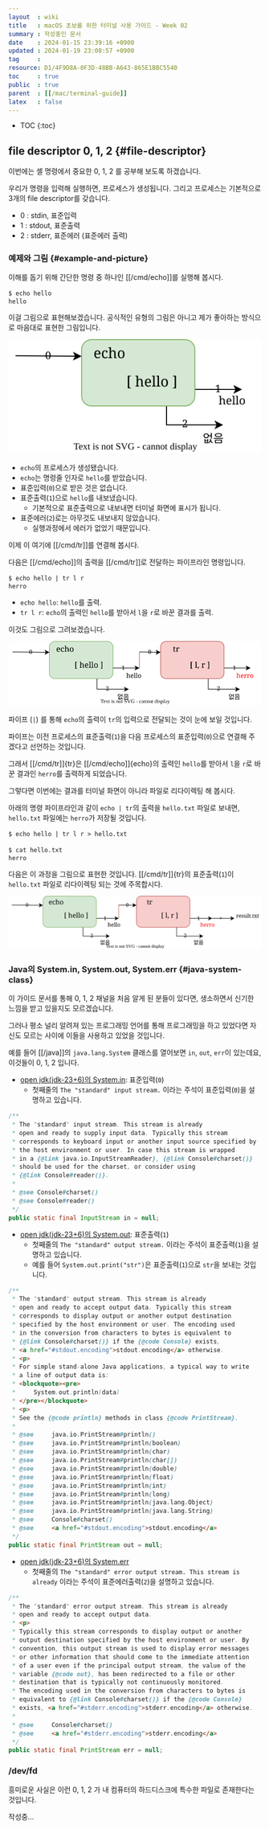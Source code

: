 ```yaml
---
layout  : wiki
title   : macOS 초보를 위한 터미널 사용 가이드 - Week 02
summary : 작성중인 문서
date    : 2024-01-15 23:39:16 +0900
updated : 2024-01-19 23:08:57 +0900
tag     : 
resource: D1/4F9D8A-0F3D-48BB-A643-865E1BBC5540
toc     : true
public  : true
parent  : [[/mac/terminal-guide]]
latex   : false
---
```

* TOC
{:toc}

## file descriptor 0, 1, 2 {#file-descriptor}

이번에는 셸 명령에서 중요한 0, 1, 2 를 공부해 보도록 하겠습니다.

우리가 명령을 입력해 실행하면, 프로세스가 생성됩니다.
그리고 프로세스는 기본적으로 3개의 file descriptor를 갖습니다.

- 0 : stdin, 표준입력
- 1 : stdout, 표준출력
- 2 : stderr, 표준에러 (표준에러 출력)

### 예제와 그림 {#example-and-picture}

이해를 돕기 위해 간단한 명령 중 하나인 [[/cmd/echo]]를 실행해 봅시다.

```
$ echo hello
hello
```

이걸 그림으로 표현해보겠습니다.
공식적인 유형의 그림은 아니고 제가 좋아하는 방식으로 마음대로 표현한 그림입니다.

![]( /resource/D1/4F9D8A-0F3D-48BB-A643-865E1BBC5540/hello-process.svg )

- `echo`의 프로세스가 생성됐습니다.
- `echo`는 명령줄 인자로 `hello`를 받았습니다.
- 표준입력(`0`)으로 받은 것은 없습니다.
- 표준출력(`1`)으로 `hello`를 내보냈습니다.
    - 기본적으로 표준출력으로 내보내면 터미널 화면에 표시가 됩니다.
- 표준에러(`2`)로는 아무것도 내보내지 않았습니다.
    - 실행과정에서 에러가 없었기 때문입니다.

이제 이 여기에 [[/cmd/tr]]를 연결해 봅시다.

다음은 [[/cmd/echo]]의 출력을 [[/cmd/tr]]로 전달하는 파이프라인 명령입니다.

```
$ echo hello | tr l r
herro
```

- `echo hello`: `hello`를 출력.
- `tr l r`: `echo`의 출력인 `hello`를 받아서 `l`을 `r`로 바꾼 결과를 출력.

이것도 그림으로 그려보겠습니다.

![]( /resource/D1/4F9D8A-0F3D-48BB-A643-865E1BBC5540/hello-tr-process.svg )

파이프 (`|`) 를 통해 `echo`의 출력이 `tr`의 입력으로 전달되는 것이 눈에 보일 것입니다.

파이프는 이전 프로세스의 표준출력(`1`)을 다음 프로세스의 표준입력(`0`)으로 연결해 주겠다고 선언하는 것입니다.

그래서 [[/cmd/tr]]{tr}은 [[/cmd/echo]]{echo}의 출력인 `hello`를 받아서 `l`을 `r`로 바꾼 결과인 `herro`를 출력하게 되었습니다.

그렇다면 이번에는 결과를 터미널 화면이 아니라 파일로 리다이렉팅 해 봅시다.

아래의 명령 파이프라인과 같이 `echo | tr`의 출력을 `hello.txt` 파일로 보내면, `hello.txt` 파일에는 `herro`가 저장될 것입니다.

```
$ echo hello | tr l r > hello.txt

$ cat hello.txt
herro
```

다음은 이 과정을 그림으로 표현한 것입니다. [[/cmd/tr]]{tr}의 표준출력(`1`)이 `hello.txt` 파일로 리다이렉팅 되는 것에 주목합시다.

![]( /resource/D1/4F9D8A-0F3D-48BB-A643-865E1BBC5540/hello-tr-file-process.svg )

### Java의 System.in, System.out, System.err {#java-system-class}

이 가이드 문서를 통해 0, 1, 2 채널을 처음 알게 된 분들이 있다면, 생소하면서 신기한 느낌을 받고 있을지도 모르겠습니다.

그러나 평소 널리 알려져 있는 프로그래밍 언어를 통해 프로그래밍을 하고 있었다면 자신도 모르는 사이에 이들을 사용하고 있었을 것입니다.

예를 들어 [[/java]]의 `java.lang.System` 클래스를 열어보면 `in`, `out`, `err`이 있는데요, 이것들이 0, 1, 2 입니다.

- [open jdk(jdk-23+6)의 System.in](https://github.com/openjdk/jdk/blob/ff8cc268fdaaf85299c94088a226b73e7eaf6bdb/src/java.base/share/classes/java/lang/System.java#L128-L140 ): 표준입력(`0`)
    - 첫째줄의 `The "standard" input stream.` 이라는 주석이 표준입력(`0`)을 설명하고 있습니다.

```java
/**
 * The "standard" input stream. This stream is already
 * open and ready to supply input data. Typically this stream
 * corresponds to keyboard input or another input source specified by
 * the host environment or user. In case this stream is wrapped
 * in a {@link java.io.InputStreamReader}, {@link Console#charset()}
 * should be used for the charset, or consider using
 * {@link Console#reader()}.
 *
 * @see Console#charset()
 * @see Console#reader()
 */
public static final InputStream in = null;
```

- [open jdk(jdk-23+6)의 System.out](https://github.com/openjdk/jdk/blob/ff8cc268fdaaf85299c94088a226b73e7eaf6bdb/src/java.base/share/classes/java/lang/System.java#L142-L172 ): 표준출력(`1`)
    - 첫째줄의 `The "standard" output stream.` 이라는 주석이 표준출력(`1`)을 설명하고 있습니다.
    - 예를 들어 `System.out.print("str")`은 표준출력(`1`)으로 `str`을 보내는 것입니다.

```java
/**
 * The "standard" output stream. This stream is already
 * open and ready to accept output data. Typically this stream
 * corresponds to display output or another output destination
 * specified by the host environment or user. The encoding used
 * in the conversion from characters to bytes is equivalent to
 * {@link Console#charset()} if the {@code Console} exists,
 * <a href="#stdout.encoding">stdout.encoding</a> otherwise.
 * <p>
 * For simple stand-alone Java applications, a typical way to write
 * a line of output data is:
 * <blockquote><pre>
 *     System.out.println(data)
 * </pre></blockquote>
 * <p>
 * See the {@code println} methods in class {@code PrintStream}.
 *
 * @see     java.io.PrintStream#println()
 * @see     java.io.PrintStream#println(boolean)
 * @see     java.io.PrintStream#println(char)
 * @see     java.io.PrintStream#println(char[])
 * @see     java.io.PrintStream#println(double)
 * @see     java.io.PrintStream#println(float)
 * @see     java.io.PrintStream#println(int)
 * @see     java.io.PrintStream#println(long)
 * @see     java.io.PrintStream#println(java.lang.Object)
 * @see     java.io.PrintStream#println(java.lang.String)
 * @see     Console#charset()
 * @see     <a href="#stdout.encoding">stdout.encoding</a>
 */
public static final PrintStream out = null;
```

- [open jdk(jdk-23+6)의 System.err](https://github.com/openjdk/jdk/blob/ff8cc268fdaaf85299c94088a226b73e7eaf6bdb/src/java.base/share/classes/java/lang/System.java#L174-L192 )
    - 첫째줄의 `The "standard" error output stream. This stream is already` 이라는 주석이 표준에러출력(`2`)을 설명하고 있습니다.

```java
/**
 * The "standard" error output stream. This stream is already
 * open and ready to accept output data.
 * <p>
 * Typically this stream corresponds to display output or another
 * output destination specified by the host environment or user. By
 * convention, this output stream is used to display error messages
 * or other information that should come to the immediate attention
 * of a user even if the principal output stream, the value of the
 * variable {@code out}, has been redirected to a file or other
 * destination that is typically not continuously monitored.
 * The encoding used in the conversion from characters to bytes is
 * equivalent to {@link Console#charset()} if the {@code Console}
 * exists, <a href="#stderr.encoding">stderr.encoding</a> otherwise.
 *
 * @see     Console#charset()
 * @see     <a href="#stderr.encoding">stderr.encoding</a>
 */
public static final PrintStream err = null;
```

### /dev/fd

흥미로운 사실은 이런 0, 1, 2 가 내 컴퓨터의 하드디스크에 특수한 파일로 존재한다는 것입니다.

작성중...
